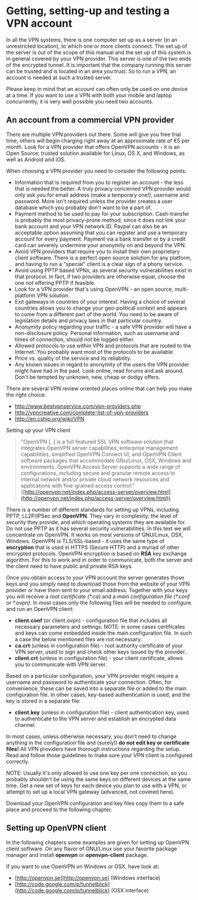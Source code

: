 Getting, setting-up and testing a VPN account
=============================================

In all the VPN systems, there is one computer set up as a server (in an unrestricted location), to which one or more clients connect. The set up of the server is out of the scope of this manual and the set up of this system is in general covered by your VPN provider. This server is one of the two ends of the encrypted tunnel. It is important that the company running this server can be trusted and is located in an area you trust. So to run a VPN, an account is needed at such a trusted server.

Please keep in mind that an account can often only be used on one device at a time. If you want to use a VPN with both your mobile and laptop concurrently, it is very well possible you need two accounts.
 
An account from a commercial VPN provider
-----------------------------------------

There are multiple VPN providers out there. Some will give you free trial time, others will begin charging right away at an approximate rate of €5 per month. Look for a VPN provider that offers OpenVPN accounts - it is an Open Source, trusted solution available for Linux, OS X, and Windows, as well as Android and iOS.

When choosing a VPN provider you need to consider the following points:

 * Information that is required from you to register an account - the less that is needed the better. A truly privacy concerned VPN provider would only ask you for email address (make a temporary one!), username and password. More isn't required unless the provider creates a user database which you probably don't want to be a part of.
 * Payment method to be used to pay for your subscription. Cash-transfer is probably the most privacy-prone method, since it does not link your bank account and your VPN network ID. Paypal can also be an acceptable option assuming that you can register and use a temporary account for every payment. Payment via a bank transfer or by a credit card can severely undermine your anonymity on and beyond the VPN.
 * Avoid VPN providers that require you to install their own proprietary client software. There is a perfect open source solution for any platform, and having to run a "special" client is a clear sign of a phony service.
 * Avoid using PPTP based VPNs, as several security vulnerabilities exist in that protocol. In fact, if two providers are otherwise equal, choose the one _not_ offering PPTP if feasible.
 * Look for a VPN provider that's using OpenVPN - an open source, multi-platform VPN solution.
 * Exit gateways in countries of your interest. Having a choice of several countries allows you to change your geo-political context and appears to come from a different part of the world. You need to be aware of legislation details and privacy laws in that particular country.
 * Anonymity policy regarding your traffic - a safe VPN provider will have a non-disclosure policy. Personal information, such as username and times of connection, should not be logged either.
 * Allowed protocols to use within VPN and protocols that are routed to the Internet. You probably want most of the protocols to be available
 * Price vs. quality of the service and its reliability.
 * Any known issues in regard to anonymity of the users the VPN provider might have had in the past. Look online, read forums and ask around. Don't be tempted by unknown, new, cheap or dodgy offers.

There are several VPN review oriented places online that can help you make the right choice:

 * http://www.bestvpnservice.com/vpn-providers.php
 * http://vpncreative.com/complete-list-of-vpn-providers
 * http://en.cship.org/wiki/VPN

 
Setting up your VPN client

 > "OpenVPN [..] is a full featured SSL VPN software solution that integrates OpenVPN server capabilities, enterprise management capabilities, simplified OpenVPN Connect UI, and OpenVPN Client software packages that accommodate GNu/Linux, OSX, Windows and  environments. OpenVPN Access Server supports a wide range of configurations, including secure and granular remote access to internal network and/or private cloud network resources and applications with fine-grained access control." ([http://openvpn.net/index.php/access-server/overview.html](http://openvpn.net/index.php/access-server/overview.html))

There is a number of different standards for setting up VPNs, including PPTP, LL2P/IPSec and **OpenVPN**. They vary in complexity, the level of security they provide, and which operating systems they are available for. Do not use PPTP as it has several security vulnerabilities. In this text we will concentrate on OpenVPN. It works on most versions of GNU/Linux, OSX, Windows. OpenVPN is TLS/SSL-based - it uses the same type of **encryption** that is used in HTTPS (Secure HTTP) and a myriad of other encrypted protocols. OpenVPN encryption is based on **RSA** key exchange algorithm. For this to work and in order to communicate, both the server and the client need to have public and private RSA keys.

Once you obtain access to your VPN account the server generates those keys and you simply need to download those from the website of your VPN provider or have them sent to your email address. Together with your keys you will receive a *root certificate (\*.ca)* and a *main configuration file (\*.conf or \*.ovpn)*. In most cases only the following files will be needed to configure and run an OpenVPN client:

 * **client.conf** (or client.ovpn) - configuration file that includes all necessary parameters and settings. NOTE: in some cases certificates and keys can come embedded inside the main configuration file. In such a case the below mentioned files are not necessary.
 * **ca.crt** (unless in configuration file) - root authority certificate of your VPN server, used to sign and check other keys issued by the provider.
 * **client.crt** (unless in configuration file) - your client certificate, allows you to communicate with VPN server.

Based on a particular configuration, your VPN provider might require a username and password to authenticate your connection. Often, for convenience, these can be saved into a separate file or added to the main configuration file. In other cases, key-based authentication is used, and the key is stored in a separate file:

 * **client.key** (unless in configuration file) - client authentication key, used to authenticate to the VPN server and establish an encrypted data channel.

In most cases, unless otherwise necessary, you don't need to change anything in the configuration file and (surely!) **do not edit key or certificate files!** All VPN providers have thorough instructions regarding the setup. Read and follow those guidelines to make sure your VPN client is configured correctly.

NOTE: Usually it's only allowed to use one key per one connection, so you probably shouldn't be using the same keys on different devices at the same time. Get a new set of keys for each device you plan to use with a VPN, or attempt to set up a local VPN gateway (advanced, not covered here).

Download your OpenVPN configuration and key files copy them to a safe place and proceed to the following chapter.

Setting up OpenVPN client
-------------------------

In the following chapters some examples are given for setting up OpenVPN client software. On any flavor of GNU/Linux use your favorite package manager and install **openvpn** or **openvpn-client** package.

If you want to use OpenVPN on Windows or OSX, have look at:

 * [http://openvpn.se](http://openvpn.se) (Windows interface)
 * [http://code.google.com/p/tunnelblick](http://code.google.com/p/tunnelblick) (OSX interface)

